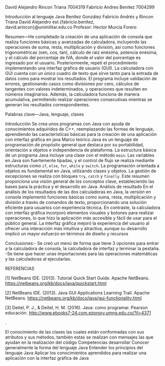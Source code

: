 David Alejandro Rincon Triana 7004319
Fabricio Andres Benitez 7004299


Introducción al lenguaje Java
Benítez González Fabricio Andrés y Rincon Triana David Alejandro 
est.{fabricio.benítez, david.arincon}@unimilitar.edu.co
Profesor: Hector Murcia Forero

Resumen—He completado la creación de una aplicación de consola que realiza funciones básicas y avanzadas de calculadora, incluyendo las operaciones de suma, resta, multiplicación y división, así como funciones trigonométricas (sen, cos, tan), cálculo de raíz enésima, potencia enésima, y el cálculo del porcentaje de IVA, donde el valor del porcentaje es ingresado por el usuario.
Posteriormente, repetí el procedimiento implementando una interfaz gráfica de usuario (GUI). La calculadora con GUI cuenta con un único cuadro de texto que sirve tanto para la entrada de datos como para mostrar los resultados. El programa incluye validación de errores, gestionando casos como divisiones por cero, cálculos de tangentes con valores indeterminados, y operaciones que resulten en números imaginarios. Además, la calculadora funciona de manera acumulativa, permitiendo realizar operaciones consecutivas mientras se generan los resultados correspondientes.


Palabras clave—Java, lenguaje, clases

Introducción
Se crea unos programas con Java con ayuda de conocimientos adquiridos de C++, reemplazando las formas de lenguaje, aprendiendo las características básicas para la creación de una aplicación con interfaz gráfica en java
Marco teórico
Java es un lenguaje de programación de propósito general que destaca por su portabilidad, orientación a objetos e independencia de plataforma. La estructura básica de un programa Java incluye una clase con el método `main`. Las variables en Java son fuertemente tipadas, y el control de flujo se realiza mediante estructuras como `if`, `else`, `for`, `while` y `switch`. La programación orientada a objetos es fundamental en Java, utilizando clases y objetos. La gestión de excepciones se realiza con bloques `try`, `catch` y `finally`. Este resumen proporciona una visión general de los conceptos clave, estableciendo las bases para la práctica y el desarrollo en Java.
Análisis de resultado 
En el análisis de los resultados de las dos calculadoras en Java, la versión en consola implementó funciones básicas como suma, resta, multiplicación y división a través de comandos de texto, proporcionando una solución eficiente para usuarios con experiencia técnica. En contraste, la calculadora con interfaz gráfica incorporó elementos visuales y botones para realizar operaciones, lo que hizo la aplicación más accesible y fácil de usar para el público general. La interfaz gráfica mejoró la experiencia del usuario al ofrecer una interacción más intuitiva y atractiva, aunque su desarrollo implicó un mayor esfuerzo en términos de diseño y recursos

  Conclusiones:- Se creó un menú de forma que tiene 3 opciones para entrar a la calculadora de consola, la calculadora de interfaz y terminar la pestaña.
-Se tiene que hacer unas importaciones para las operaciones matemáticas y las calculadoras al ejecutarlas.

REFERENCIAS

[1] NetBeans IDE. (2013). Tutorial Quick Start Guide. Apache NetBeans. 
https://netbeans.org/kb/docs/java/quickstart.html 

[2] NetBeans IDE. (2013). Java GUI Applications Learning Trail. Apache NetBeans.  https://netbeans.org/kb/docs/java/gui-functionality.html 

[3] Deitel, P. J., & Deitel, H. M. (2016). Java: como programar. Pearson educación.  http://www.ebooks7-24.com.ezproxy.umng.edu.co/?il=4371 
 
.


El conocimiento de las clases las cuales están conformadas con sus atributos y sus métodos, también estas se realizan con mensajes las que ayudan en la realización del código
Competencias desarrollar
Conocer generalmente la forma del lenguaje Java
Entender los principios del lenguaje Java
Aplicar los conocimientos aprendidos para realizar una aplicación con la interfaz gráfica de Java
